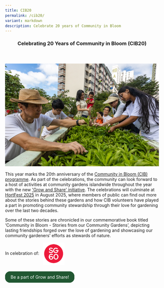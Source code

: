 ```yaml
---
title: CIB20
permalink: /cib20/
variant: markdown
description: Celebrate 20 years of Community in Bloom
---
```

<style>
	.wrapper {
		display: grid;
		grid-template-columns: repeat(auto-fit, minmax(250px, 1fr));
		grid-template-rows: auto-fit;
		column-gap: 10px;
		row-gap: 10px;
	}

	.box {
		border: solid 1px #215732 ;
		border-radius: 5px;
		padding: 5px 10px 15px 10px;
	}
		
		  .button-primary {
    background-color: #215732;
    border: 2px solid #215732;
    padding: 0.5rem 1rem;
  	border-radius: 1rem;
    color: white !important;
	  text-decoration: none !important;
  }
</style>

<header>
<h3>Celebrating 20 Years of Community in Bloom (CIB20)</h3>
</header>
<img src="/images/CIB20/KTW_1027.jpg"><br>
<section>
<p>This year marks the 20th anniversary of the <a href="/get-involved/community-gardens/">Community in Bloom (CIB) programme</a>. As part of the celebrations, the community can look forward to a host of activities at community gardens islandwide throughout the year with the new <a href="/grow-and-share-initiative/">'Grow and Share' initiative</a>. The celebrations will culminate at <a href="/hortfest-2025/">HortFest 2025</a> in August 2025, where members of public can find out more about the stories behind these gardens and how CIB volunteers have played a part in promoting community stewardship through their love for gardening over the last two decades. </p>
	

Some of these stories are chronicled in our commemorative book titled ‘Community in Bloom - Stories from our Community Gardens’, depicting lasting friendships forged over the love of gardening and showcasing our community gardeners’ efforts as stewards of nature.	
<p>In celebration of: <img style="width:70px; vertical-align:middle; display: inline; margin-left:8px" src="/images/CIB20/sg60_logo.png"></p><br>
<a class="button-primary" href="/grow-and-share-initiative/">Be a part of Grow and Share!</a></section>
